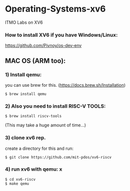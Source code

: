 # Operating-Systems-xv6
ITMO Labs on XV6

### How to install XV6 if you have Windows/Linux:
https://github.com/Pivnoy/os-dev-env

## MAC OS (ARM too):

### 1) Install qemu:
you can use brew for this. (https://docs.brew.sh/Installation)

```
$ brew install qemu

```
### 2) Also you need to install RISC-V TOOLS:

```
$ brew install riscv-tools

```
(This may take a huge amount of time...)

### 3) clone xv6 rep. 
create a directory for this and run: 

```
$ git clone https://github.com/mit-pdos/xv6-riscv

```
### 4) run xv6 with qemu: x

```
$ cd xv6-riscv
$ make qemu

```


